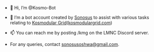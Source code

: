 - 👋 Hi, I’m @Kosmo-Bot
- 👀 I’m a bot account created by [Sonosus](https://github.com/sonosus) to assist with various tasks relating to [Kosmodular Grid](https://github.com/boylejack/kosmodulargrid)([kosmodulargrid.com](https://kosmodulargrid.com))

- 📫 You can reach me by posting /kmg on the LMNC Discord server.
- For any queries, contact sonosusoshwa@gmail.com.
